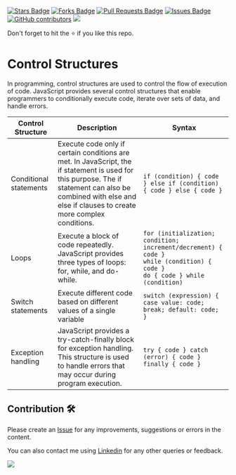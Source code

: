 <a href="https://github.com/drshahizan/learn-php/stargazers"><img src="https://img.shields.io/github/stars/drshahizan/learn-php" alt="Stars Badge"/></a>
<a href="https://github.com/drshahizan/learn-php/network/members"><img src="https://img.shields.io/github/forks/drshahizan/learn-php" alt="Forks Badge"/></a>
<a href="https://github.com/drshahizan/learn-php/pulls"><img src="https://img.shields.io/github/issues-pr/drshahizan/learn-php" alt="Pull Requests Badge"/></a>
<a href="https://github.com/drshahizan/learn-php/issues"><img src="https://img.shields.io/github/issues/drshahizan/learn-php" alt="Issues Badge"/></a>
<a href="https://github.com/drshahizan/learn-php/graphs/contributors"><img alt="GitHub contributors" src="https://img.shields.io/github/contributors/drshahizan/learn-php?color=2b9348"></a>
![](https://visitor-badge.glitch.me/badge?page_id=drshahizan/learn-php)

Don't forget to hit the :star: if you like this repo.

# Control Structures

In programming, control structures are used to control the flow of execution of code. JavaScript provides several control structures that enable programmers to conditionally execute code, iterate over sets of data, and handle errors. 

| Control Structure | Description | Syntax |
| --- | --- | --- |
| Conditional statements | Execute code only if certain conditions are met. In JavaScript, the if statement is used for this purpose. The if statement can also be combined with else and else if clauses to create more complex conditions. | `if (condition) { code } else if (condition) { code } else { code }` |
| Loops | Execute a block of code repeatedly. JavaScript provides three types of loops: for, while, and do-while. | `for (initialization; condition; increment/decrement) { code }` <br> `while (condition) { code }` <br> `do { code } while (condition)` |
| Switch statements | Execute different code based on different values of a single variable | `switch (expression) { case value: code; break; default: code; }` |
| Exception handling | JavaScript provides a try-catch-finally block for exception handling. This structure is used to handle errors that may occur during program execution. | `try { code } catch (error) { code } finally { code }` |


## Contribution 🛠️
Please create an [Issue](https://github.com/drshahizan/learn-php/issues) for any improvements, suggestions or errors in the content.

You can also contact me using [Linkedin](https://www.linkedin.com/in/drshahizan/) for any other queries or feedback.

![](https://visitor-badge.glitch.me/badge?page_id=drshahizan)

